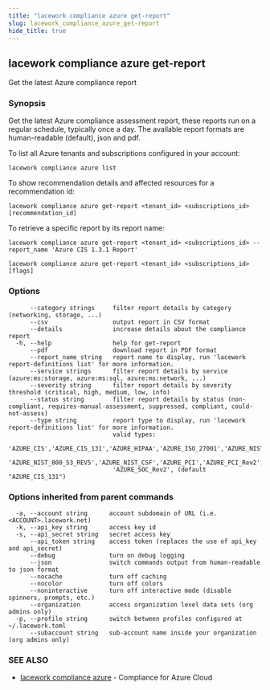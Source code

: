 ```yaml
---
title: "lacework compliance azure get-report"
slug: lacework_compliance_azure_get-report
hide_title: true
---
```


## lacework compliance azure get-report

Get the latest Azure compliance report

### Synopsis

Get the latest Azure compliance assessment report, these reports run on a regular schedule,
typically once a day. The available report formats are human-readable (default), json and pdf.

To list all Azure tenants and subscriptions configured in your account:

    lacework compliance azure list

To show recommendation details and affected resources for a recommendation id:

    lacework compliance azure get-report <tenant_id> <subscriptions_id> [recommendation_id]

To retrieve a specific report by its report name:

    lacework compliance azure get-report <tenant_id> <subscriptions_id> --report_name 'Azure CIS 1.3.1 Report'


```
lacework compliance azure get-report <tenant_id> <subscriptions_id> [flags]
```

### Options

```
      --category strings     filter report details by category (networking, storage, ...)
      --csv                  output report in CSV format
      --details              increase details about the compliance report
  -h, --help                 help for get-report
      --pdf                  download report in PDF format
      --report_name string   report name to display, run 'lacework report-definitions list' for more information.
      --service strings      filter report details by service (azure:ms:storage, azure:ms:sql, azure:ms:network, ...)
      --severity string      filter report details by severity threshold (critical, high, medium, low, info)
      --status string        filter report details by status (non-compliant, requires-manual-assessment, suppressed, compliant, could-not-assess)
      --type string          report type to display, run 'lacework report-definitions list' for more information.
                             valid types:
                             'AZURE_CIS','AZURE_CIS_131','AZURE_HIPAA','AZURE_ISO_27001','AZURE_NIST_800_171_REV2',
                             'AZURE_NIST_800_53_REV5','AZURE_NIST_CSF','AZURE_PCI','AZURE_PCI_Rev2','AZURE_SOC',
                             'AZURE_SOC_Rev2', (default "AZURE_CIS_131")
```

### Options inherited from parent commands

```
  -a, --account string      account subdomain of URL (i.e. <ACCOUNT>.lacework.net)
  -k, --api_key string      access key id
  -s, --api_secret string   secret access key
      --api_token string    access token (replaces the use of api_key and api_secret)
      --debug               turn on debug logging
      --json                switch commands output from human-readable to json format
      --nocache             turn off caching
      --nocolor             turn off colors
      --noninteractive      turn off interactive mode (disable spinners, prompts, etc.)
      --organization        access organization level data sets (org admins only)
  -p, --profile string      switch between profiles configured at ~/.lacework.toml
      --subaccount string   sub-account name inside your organization (org admins only)
```

### SEE ALSO

* [lacework compliance azure](lacework_compliance_azure.md)	 - Compliance for Azure Cloud

